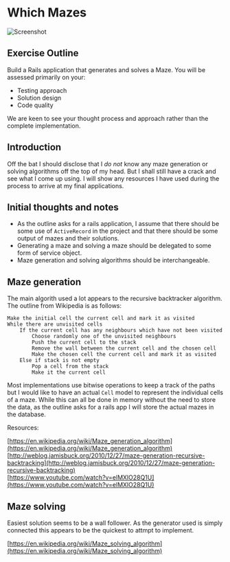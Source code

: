 # Which Mazes

![Screenshot](http://i.imgur.com/Mbc8VNA.png)

## Exercise Outline

Build a Rails application that generates and solves a Maze. You will be assessed primarily on your:

* Testing approach
* Solution design
* Code quality

We are keen to see your thought process and approach rather than the complete implementation.

## Introduction

Off the bat I should disclose that I *do not* know any maze generation or solving algorithms off the top of my head. But I shall still have a crack and see what I come up using. I will show any resources I have used during the process to arrive at my final applications.

## Initial thoughts and notes

* As the outline asks for a rails application, I assume that there should be some use of `ActiveRecord` in the project and that there should be some output of mazes and their solutions.
* Generating a maze and solving a maze should be delegated to some form of service object.
* Maze generation and solving algorithms should be interchangeable.

## Maze generation

The main algorith used a lot appears to the recursive backtracker algorithm. The outline from Wikipedia is as follows:

```
Make the initial cell the current cell and mark it as visited
While there are unvisited cells
	If the current cell has any neighbours which have not been visited
		Choose randomly one of the unvisited neighbours
		Push the current cell to the stack
		Remove the wall between the current cell and the chosen cell
		Make the chosen cell the current cell and mark it as visited
	Else if stack is not empty
		Pop a cell from the stack
		Make it the current cell
```

Most implementations use bitwise operations to keep a track of the paths but I would like to have an actual `Cell` model to represent the individual cells of a maze. While this can all be done in memory without the need to store the data, as the outline asks for a rails app I will store the actual mazes in the database.

Resources:

[https://en.wikipedia.org/wiki/Maze_generation_algorithm](https://en.wikipedia.org/wiki/Maze_generation_algorithm)  
[http://weblog.jamisbuck.org/2010/12/27/maze-generation-recursive-backtracking](http://weblog.jamisbuck.org/2010/12/27/maze-generation-recursive-backtracking)  
[https://www.youtube.com/watch?v=elMXlO28Q1U](https://www.youtube.com/watch?v=elMXlO28Q1U)

## Maze solving

Easiest solution seems to be a wall follower. As the generator used is simply connected this appears to be the quickest to attmpt to implement.

[https://en.wikipedia.org/wiki/Maze_solving_algorithm](https://en.wikipedia.org/wiki/Maze_solving_algorithm)
